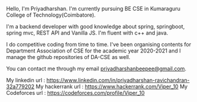 
Hello, I'm Priyadharshan. I'm currently pursuing BE CSE in Kumaraguru College of Technology(Coimbatore). 

I'm a backend developer with good knowledge about spring, springboot, spring mvc, REST API and Vanilla JS. 
I'm fluent with c++ and java. 

I do competitive coding from time to time. 
I've been organising contents for Department Association of CSE for the academic year 2020-2021 and I manage the github repositories of DA-CSE as well. 

You can contact me through my email priyadharshanbeepee@gmail.com. 

My linkedin url : https://www.linkedin.com/in/priyadharshan-ravichandran-32a779202
My hackerrank url : https://www.hackerrank.com/Viper_10
My Codeforces url : https://codeforces.com/profile/Viper_10


<!---
Viper-10/Viper-10 is a ✨ special ✨ repository because its `README.md` (this file) appears on your GitHub profile.
You can click the Preview link to take a look at your changes.
--->
